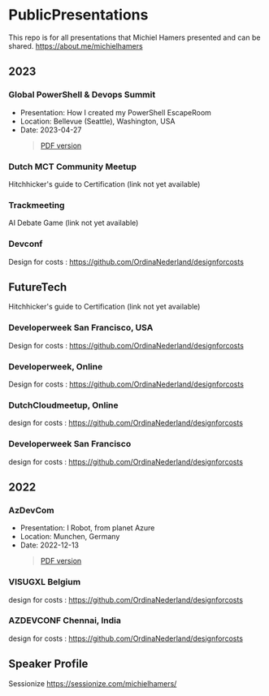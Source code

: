 # PublicPresentations

This repo is for all presentations that Michiel Hamers presented and can be shared. <https://about.me/michielhamers>

## 2023

### Global PowerShell & Devops Summit

- Presentation: How I created my PowerShell EscapeRoom
- Location: Bellevue (Seattle), Washington, USA
- Date: 2023-04-27
  > [PDF version](./2023/20230427%20How%20I%20created%20my%20PowerShell%20Escape%20Room.pdf)

### Dutch MCT Community Meetup

Hitchhicker's guide to Certification (link not yet available)

### Trackmeeting

AI Debate Game (link not yet available)

### Devconf

Design for costs : <https://github.com/OrdinaNederland/designforcosts>

## FutureTech

Hitchhicker's guide to Certification (link not yet available)

### Developerweek San Francisco, USA

Design for costs : <https://github.com/OrdinaNederland/designforcosts>

### Developerweek, Online

Design for costs : <https://github.com/OrdinaNederland/designforcosts>

### DutchCloudmeetup, Online

design for costs : <https://github.com/OrdinaNederland/designforcosts>

### Developerweek San Francisco

design for costs : <https://github.com/OrdinaNederland/designforcosts>

## 2022

### AzDevCom

- Presentation: I Robot, from planet Azure
- Location: Munchen, Germany
- Date: 2022-12-13
  > [PDF version](./2022/20221213_IrobotMunchen.pdf)

### VISUGXL Belgium

design for costs : <https://github.com/OrdinaNederland/designforcosts>

### AZDEVCONF Chennai, India

design for costs : <https://github.com/OrdinaNederland/designforcosts>

## Speaker Profile

Sessionize <https://sessionize.com/michielhamers/>
